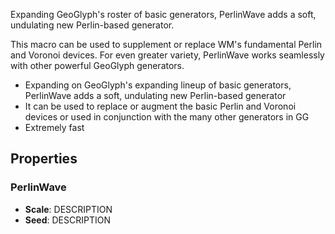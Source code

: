 Expanding GeoGlyph's roster of basic generators, PerlinWave adds a soft, undulating new Perlin-based generator.

This macro can be used to supplement or replace WM's fundamental Perlin and Voronoi devices. For even greater variety, PerlinWave works seamlessly with other powerful GeoGlyph generators.

- Expanding on GeoGlyph's expanding lineup of basic generators, PerlinWave adds a soft, undulating new Perlin-based generator
- It can be used to replace or augment the basic Perlin and Voronoi devices or used in conjunction with the many other generators in GG
- Extremely fast

## Properties

### PerlinWave 
- **Scale**: DESCRIPTION
- **Seed**: DESCRIPTION



